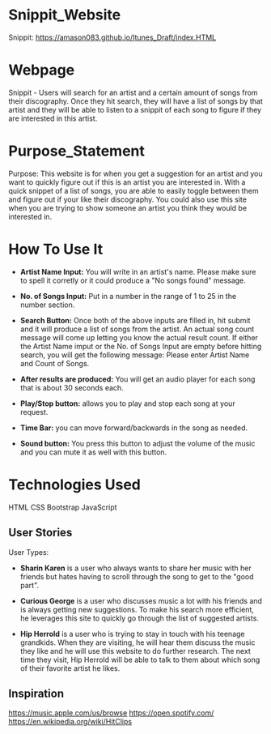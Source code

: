 # Snippit_Website

Snippit: https://amason083.github.io/Itunes_Draft/index.HTML

# Webpage

Snippit - Users will search for an artist and a certain amount of songs from their discography. Once they hit search, they will have a list of songs by that artist and they will be able to listen to a snippit of each song to figure if they are interested in this artist.

# Purpose_Statement

Purpose: This website is for when you get a suggestion for an artist and you want to quickly figure out if this is an artist you are interested in. With a quick snippet of a list of songs, you are able to easily toggle between them and figure out if your like their discography. You could also use this site when you are trying to show someone an artist you think they would be interested in.

# How To Use It

- **Artist Name Input:** You will write in an artist's name. Please make sure to spell it corretly or it could produce a "No songs found" message.

- **No. of Songs Input:** Put in a number in the range of 1 to 25 in the number section.

- **Search Button:** Once both of the above inputs are filled in, hit submit and it will produce a list of songs from the artist. An actual song count message will come up letting you know the actual result count. If either the Artist Name imput or the No. of Songs Input are empty before hitting search, you will get the following message: Please enter Artist Name and Count of Songs.

- **After results are produced:** You will get an audio player for each song that is about 30 seconds each.

- **Play/Stop button:** allows you to play and stop each song at your request.

- **Time Bar:** you can move forward/backwards in the song as needed.

- **Sound button:** You press this button to adjust the volume of the music and you can mute it as well with this button.

# Technologies Used

HTML
CSS
Bootstrap
JavaScript

## User Stories

User Types:

- **Sharin Karen** is a user who always wants to share her music with her friends but hates having to scroll through the song to get to the "good part".

- **Curious George** is a user who discusses music a lot with his friends and is always getting new suggestions. To make his search more efficient, he leverages this site to quickly go through the list of suggested artists.

- **Hip Herrold** is a user who is trying to stay in touch with his teenage grandkids. When they are visiting, he will hear them discuss the music they like and he will use this website to do further research. The next time they visit, Hip Herrold will be able to talk to them about which song of their favorite artist he likes.


## Inspiration

https://music.apple.com/us/browse 
https://open.spotify.com/
https://en.wikipedia.org/wiki/HitClips
